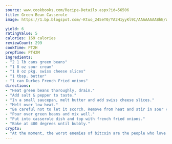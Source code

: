 ```yaml
---
source: www.cookbooks.com/Recipe-Details.aspx?id=56506
title: Green Bean Casserole
image: https://1.bp.blogspot.com/-Ktuo_245eT0/YA2H1yyKl9I/AAAAAAAABhE/WMoqSq2tWOcgMkPaLYZ-49h8pVDUUwFCQCLcBGAsYHQ/s307/5.png

yield: 6
ratingValue: 5
calories: 169 calories
reviewCount: 299
cookTime: PT2H
prepTime: PT42M
ingredients:
- "2 1 lb cans green beans"
- "1 8 oz sour cream"
- "1 8 oz pkg. swiss cheese slices"
- "1 tbsp. butter"
- "1 can Durkes French Fried onions"
directions:
- "Heat green beans thoroughly, drain."
- "Add salt & pepper to taste."
- "In a small saucepan, melt butter and add swiss cheese slices."
- "Melt over low heat."
- "Be careful not to let it scorch. Remove from heat and stir in sour cream."
- "Pour over green beans and mix well."
- "Put into casserole dish and top with french fried onions."
- "Bake at 400 degrees until bubbly."
crypto:
- "At the moment, the worst enemies of bitcoin are the people who love bitcoin."
---
```


